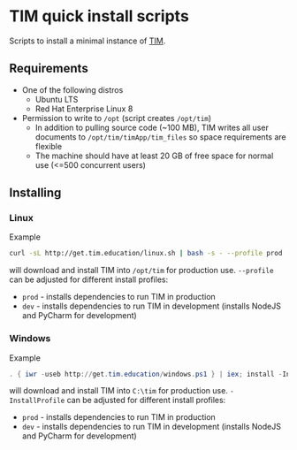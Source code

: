 # TIM quick install scripts

Scripts to install a minimal instance of [TIM](https://github.com/TIM-JYU/TIM).

## Requirements

* One of the following distros
  * Ubuntu LTS
  * Red Hat Enterprise Linux 8 
* Permission to write to `/opt` (script creates `/opt/tim`)
  * In addition to pulling source code (~100 MB), TIM writes all user documents to `/opt/tim/timApp/tim_files` so space requirements are flexible
  * The machine should have at least 20 GB of free space for normal use (<=500 concurrent users)

## Installing

### Linux

Example

```bash
curl -sL http://get.tim.education/linux.sh | bash -s - --profile prod
```

will download and install TIM into `/opt/tim` for production use. 
`--profile` can be adjusted for different install profiles:

* `prod` - installs dependencies to run TIM in production
* `dev` - installs dependencies to run TIM in development (installs NodeJS and PyCharm for development)

### Windows

Example

```powershell
. { iwr -useb http://get.tim.education/windows.ps1 } | iex; install -InstallProfile prod
```

will download and install TIM into `C:\tim` for production use. 
`-InstallProfile` can be adjusted for different install profiles:

* `prod` - installs dependencies to run TIM in production
* `dev` - installs dependencies to run TIM in development (installs NodeJS and PyCharm for development)